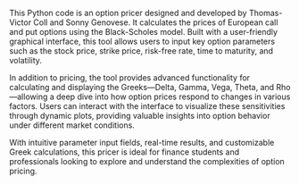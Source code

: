 This Python code is an option pricer designed and developed by Thomas-Victor Coll and Sonny Genovese. It calculates the prices of European call and put options using the Black-Scholes model. Built with a user-friendly graphical interface, this tool allows users to input key option parameters such as the stock price, strike price, risk-free rate, time to maturity, and volatility.

In addition to pricing, the tool provides advanced functionality for calculating and displaying the Greeks—Delta, Gamma, Vega, Theta, and Rho—allowing a deep dive into how option prices respond to changes in various factors. Users can interact with the interface to visualize these sensitivities through dynamic plots, providing valuable insights into option behavior under different market conditions.

With intuitive parameter input fields, real-time results, and customizable Greek calculations, this pricer is ideal for finance students and professionals looking to explore and understand the complexities of option pricing.
